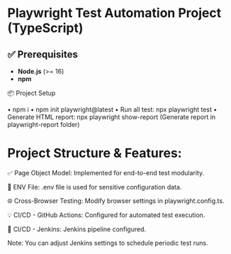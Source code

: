 # Playwright Test Automation Project (TypeScript)

## ✅ Prerequisites
- **Node.js** (>= 16)
- **npm**

📦 Project Setup

• npm i
• npm init playwright@latest
• Run all test: npx playwright test
• Generate HTML report: npx playwright show-report (Generate report in playwright-report folder)

# Project Structure & Features:

✅ Page Object Model: Implemented for end-to-end test modularity.

🔐 ENV File: .env file is used for sensitive configuration data.

🌐 Cross-Browser Testing: Modify browser settings in playwright.config.ts.

💡 CI/CD - GitHub Actions: Configured for automated test execution.

🧪 CI/CD - Jenkins: Jenkins pipeline configured.

Note: You can adjust Jenkins settings to schedule periodic test runs.


